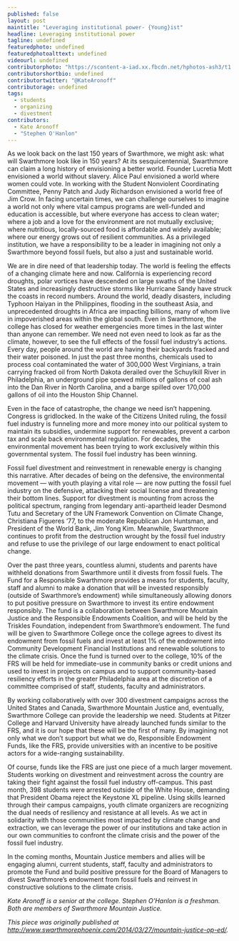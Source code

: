 ```yaml
---
published: false
layout: post
maintitle: "Leveraging institutional power- {Young}ist"
headline: Leveraging institutional power
tagline: undefined
featuredphoto: undefined
featuredphotoalttext: undefined
videourl: undefined
contributorphoto: "https://scontent-a-iad.xx.fbcdn.net/hphotos-ash3/t1.0-9/553158_10200756563619851_1919643485_n.jpg"
contributorshortbio: undefined
contributortwitter: "@KateAronoff"
contributorage: undefined
tags: 
  - students
  - organizing
  - divestment
contributors: 
  - Kate Aronoff
  - "Stephen O'Hanlon"
---
```


As we look back on the last 150 years of Swarthmore, we might ask: what will Swarthmore look like in 150 years? At its sesquicentennial, Swarthmore can claim a long history of envisioning a better world. Founder Lucretia Mott envisioned a world without slavery. Alice Paul envisioned a world where women could vote. In working with the Student Nonviolent Coordinating Committee, Penny Patch and Judy Richardson envisioned a world free of Jim Crow. In facing uncertain times, we can challenge ourselves to imagine a world not only where vital campus programs are well-funded and education is accessible, but where everyone has access to clean water; where a job and a love for the environment are not mutually exclusive; where nutritious, locally-sourced food is affordable and widely available; where our energy grows out of resilient communities. As a privileged institution, we have a responsibility to be a leader in imagining not only a Swarthmore beyond fossil fuels, but also a just and sustainable world.

We are in dire need of that leadership today. The world is feeling the effects of a changing climate here and now. California is experiencing record droughts, polar vortices have descended on large swaths of the United States and increasingly destructive storms like Hurricane Sandy have struck the coasts in record numbers. Around the world, deadly disasters, including Typhoon Haiyan in the Philippines, flooding in the southeast Asia, and unprecedented droughts in Africa are impacting billions, many of whom live in impoverished areas within the global south. Even in Swarthmore, the college has closed for weather emergencies more times in the last winter than anyone can remember. We need not even need to look as far as the climate, however, to see the full effects of the fossil fuel industry’s actions. Every day, people around the world are having their backyards fracked and their water poisoned. In just the past three months, chemicals used to process coal contaminated the water of 300,000 West Virginians, a train carrying fracked oil from North Dakota derailed over the Schuylkill River in Philadelphia, an underground pipe spewed millions of gallons of coal ash into the Dan River in North Carolina, and a barge spilled over 170,000 gallons of oil into the Houston Ship Channel.

Even in the face of catastrophe, the change we need isn’t happening. Congress is gridlocked. In the wake of the Citizens United ruling, the fossil fuel industry is funneling more and more money into our political system to maintain its subsidies, undermine support for renewables, prevent a carbon tax and scale back environmental regulation. For decades, the environmental movement has been trying to work exclusively within this governmental system. The fossil fuel industry has been winning.

Fossil fuel divestment and reinvestment in renewable energy is changing this narrative. After decades of being on the defensive, the environmental movement — with youth playing a vital role — are now putting the fossil fuel industry on the defensive, attacking their social license and threatening their bottom lines. Support for divestment is mounting from across the political spectrum, ranging from legendary anti-apartheid leader Desmond Tutu and Secretary of the UN Framework Convention on Climate Change, Christiana Figueres ‘77, to the moderate Republican Jon Huntsman, and President of the World Bank, Jim Yong Kim. Meanwhile, Swarthmore continues to profit from the destruction wrought by the fossil fuel industry and refuse to use the privilege of our large endowment to enact political change.

Over the past three years, countless alumni, students and parents have withheld donations from Swarthmore until it divests from fossil fuels. The Fund for a Responsible Swarthmore provides a means for students, faculty, staff and alumni to make a donation that will be invested responsibly (outside of Swarthmore’s endowment) while simultaneously allowing donors to put positive pressure on Swarthmore to invest its entire endowment responsibly. The fund is a collaboration between Swarthmore Mountain Justice and the Responsible Endowments Coalition, and will be held by the Triskles Foundation, independent from Swarthmore’s endowment. The fund will be given to Swarthmore College once the college agrees to divest its endowment from fossil fuels and invest at least 1% of the endowment into Community Development Financial Institutions and renewable solutions to the climate crisis. Once the fund is turned over to the college, 10% of the FRS will be held for immediate-use in community banks or credit unions and used to invest in projects on campus and to support community-based resiliency efforts in the greater Philadelphia area at the discretion of a committee comprised of staff, students, faculty and administrators.

By working collaboratively with over 300 divestment campaigns across the United States and Canada, Swarthmore Mountain Justice and, eventually, Swarthmore College can provide the leadership we need. Students at Pitzer College and Harvard University have already launched funds similar to the FRS, and it is our hope that these will be the first of many. By imagining not only what we don’t support but what we do, Responsible Endowment Funds, like the FRS, provide universities with an incentive to be positive actors for a wide-ranging sustainability.

Of course, funds like the FRS are just one piece of a much larger movement. Students working on divestment and reinvestment across the country are taking their fight against the fossil fuel industry off-campus. This past month, 398 students were arrested outside of the White House, demanding that President Obama reject the Keystone XL pipeline. Using skills learned through their campus campaigns, youth climate organizers are recognizing the dual needs of resiliency and resistance at all levels. As we act in solidarity with those communities most impacted by climate change and extraction, we can leverage the power of our institutions and take action in our own communities to confront the climate crisis and the power of the fossil fuel industry.

In the coming months, Mountain Justice members and allies will be engaging alumni, current students, staff, faculty and administrators to promote the Fund and build positive pressure for the Board of Managers to divest Swarthmore’s endowment from fossil fuels and reinvest in constructive solutions to the climate crisis.

_Kate Aronoff  is a senior at the college. Stephen O’Hanlon is a freshman. Both are members of Swarthmore Mountain Justice._

_This piece was originally published at http://www.swarthmorephoenix.com/2014/03/27/mountain-justice-op-ed/._